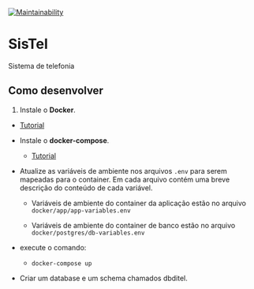 [![Maintainability](https://api.codeclimate.com/v1/badges/acf4d9d69142d1d4c717/maintainability)](https://codeclimate.com/github/volthier/SisTel/maintainability)

# SisTel
Sistema de telefonia

## Como desenvolver

1. Instale o **Docker**.

  * [Tutorial](https://docs.docker.com/engine/installation/)

* Instale o **docker-compose**.

  * [Tutorial](https://docs.docker.com/compose/install/)

* Atualize as variáveis de ambiente nos arquivos `.env` para serem mapeadas para o container. Em cada arquivo contém uma breve descrição do conteúdo de cada variável.

  * Variáveis de ambiente do container da aplicação estão no arquivo `docker/app/app-variables.env`

  * Variáveis de ambiente do container de banco estão no arquivo `docker/postgres/db-variables.env`

* execute o comando:
  * `docker-compose up`

* Criar um database e um schema chamados dbditel.
